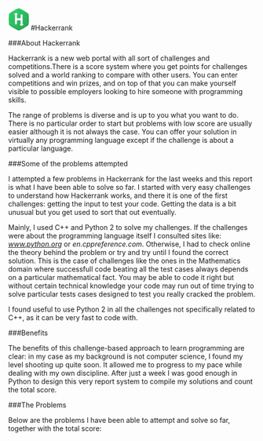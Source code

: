 ![alt text](https://github.com/DavidBarbera/SomeProblems/blob/master/Reporting/HKR.png "Hackerrank") #Hackerrank

###About Hackerrank  

Hackerrank is a new web portal with all sort of challenges and competitions.There is a score system where you get points for challenges solved and a world ranking to compare with other users. You can enter competitions and win prizes, and on top of that you can make yourself visible to possible employers looking to hire someone with programming skills.

The range of problems is diverse and is up to you what you want to do. There is no particular order to start but problems with low score are usually easier although it is not always the case. You can offer your solution in virtually any programming language except if the challenge is about a particular language.

###Some of the problems attempted  

I attempted a few problems in Hackerrank for the last weeks and this report is what I have been able to solve so far. I started with very easy challenges to understand how Hackerrank works, and there it is one of the first challenges: getting the input to test your code. Getting the data is a bit unusual but you get used to sort that out eventually.

Mainly, I used C++ and Python 2 to solve my challenges. If the challenges were about the programming language itself I consulted sites like: *www.python.org* or *en.cppreference.com*. Otherwise, I had to check online the theory behind the problem or try and try until I found the correct solution. This is the case of challenges like the ones in the Mathematics domain where successfull code beating all the test cases always depends on a particular mathematical fact. You may be able to code it right but without certain technical knowledge your code may run out of time trying to solve particular tests cases designed to test you really cracked the problem.

I found useful to use Python 2 in all the challenges not specifically related to C++, as it can be very fast to code with.

###Benefits  

The benefits of this challenge-based approach to learn programming are clear: in my case as my background is not computer science, I found my level shooting up quite soon. It allowed me to progress to my pace while dealing with my own discipline. After just a week I was good enough in Python to design this very report system to compile my solutions and count the total score.

###The Problems  

Below are the problems I have been able to attempt and solve so far, together with the total score:  

